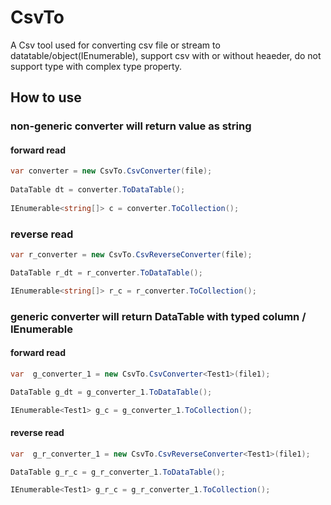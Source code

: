 # CsvTo
A Csv tool used for converting csv file or stream to datatable/object(IEnumerable), support csv with or without heaeder, do not support type with complex type property.

## How to use

### non-generic converter will return value as string
#### forward read
 ```csharp
 var converter = new CsvTo.CsvConverter(file);
     
 DataTable dt = converter.ToDataTable();
       
 IEnumerable<string[]> c = converter.ToCollection();
 ```
 ### reverse read
  ```csharp
 var r_converter = new CsvTo.CsvReverseConverter(file);

 DataTable r_dt = r_converter.ToDataTable();

 IEnumerable<string[]> r_c = r_converter.ToCollection();
 ```
### generic converter will return DataTable with typed column / IEnumerable<T>
#### forward read
  ```csharp
 var  g_converter_1 = new CsvTo.CsvConverter<Test1>(file1);

 DataTable g_dt = g_converter_1.ToDataTable();

 IEnumerable<Test1> g_c = g_converter_1.ToCollection();
 ```
  #### reverse read
  ```csharp
 var  g_r_converter_1 = new CsvTo.CsvReverseConverter<Test1>(file1);
 
 DataTable g_r_c = g_r_converter_1.ToDataTable();

 IEnumerable<Test1> g_r_c = g_r_converter_1.ToCollection();
 ```
